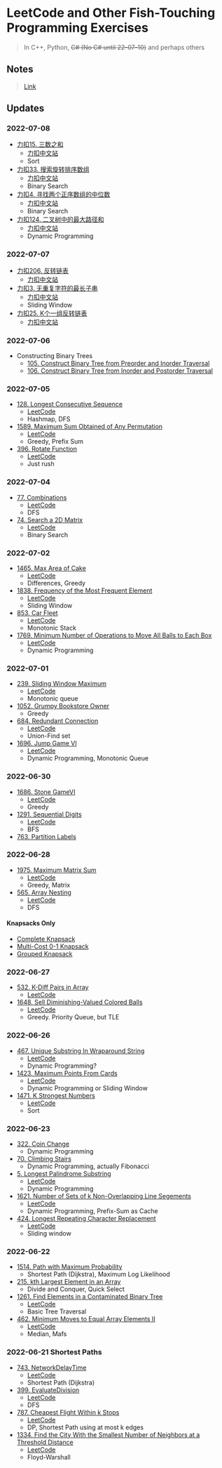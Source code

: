 # LeetCode and Other Fish-Touching Programming Exercises

> In C++, Python, ~~C# (No C# until 22-07-10)~~ and perhaps others

## Notes

> [Link](./Notes/README.md)

## Updates

### 2022-07-08

- [力扣15. 三数之和](./CN15.3Sum/3Sum.cpp)
  - [力扣中文站](https://leetcode.cn/problems/3sum/)
  - Sort
- [力扣33. 搜索旋转排序数组](./CN33.SearchInRotatedSortedArray/RotatedArrSearch.cpp)
  - [力扣中文站](https://leetcode.cn/problems/search-in-rotated-sorted-array/)
  - Binary Search
- [力扣4. 寻找两个正序数组的中位数](./CN4.MedianOfTwoSortedArrays/MedianOfTwoSortedArr.cpp)
  - [力扣中文站](https://leetcode.cn/problems/median-of-two-sorted-arrays/)
  - Binary Search
- [力扣124. 二叉树中的最大路径和](./CN124.BinaryTreeMaxSumPath/BinaryTreeMaxSumPath.cpp)
  - [力扣中文站](https://leetcode.cn/problems/binary-tree-maximum-path-sum/)
  - Dynamic Programming

### 2022-07-07

- [力扣206. 反转链表](./CN206.ReverseLinkedList/ReverseLinkedList.cpp)
  - [力扣中文站](https://leetcode.cn/problems/reverse-nodes-in-k-group/)
- [力扣3. 无重复字符的最长子串](./CN3.LongestSubstrWithoutRepeating/LongestSubstr.cpp)
  - [力扣中文站](https://leetcode.cn/problems/longest-substring-without-repeating-characters/)
  - Sliding Window
- [力扣25. K个一组反转链表](./CN25.ReverseNodesInKGroup/ReverseNodesK.cpp)
  - [力扣中文站](https://leetcode.cn/problems/reverse-nodes-in-k-group/)

### 2022-07-06

- Constructing Binary Trees
  - [105. Construct Binary Tree from Preorder and Inorder Traversal](./ConstructBinaryTree/105.PreorderAndInorder.cpp)
  - [106. Construct Binary Tree from Inorder and Postorder Traversal](./ConstructBinaryTree/106.PostorderAndInorder.cpp)

### 2022-07-05

- [128. Longest Consecutive Sequence](./128.LongestConsecutiveSequence/LongestConsecutiveSeq.cpp)
  - [LeetCode](https://leetcode.com/problems/longest-consecutive-sequence/)
  - Hashmap, DFS
- [1589. Maximum Sum Obtained of Any Permutation](./1589.MaximumSumPermutation/MaximumSumPermutation.cpp)
  - [LeetCode](https://leetcode.com/problems/maximum-sum-obtained-of-any-permutation/)
  - Greedy, Prefix Sum
- [396. Rotate Function](./396.RotateFunction/RotateFunction.cpp)
  - [LeetCode](https://leetcode.com/problems/rotate-function/)
  - Just rush

### 2022-07-04

- [77. Combinations](./77.Combinations/Combinations.cpp)
  - [LeetCode](https://leetcode.com/problems/combinations/)
  - DFS
- [74. Search a 2D Matrix](74.Search2DMatrix/Search2D.cpp)
  - [LeetCode](https://leetcode.com/problems/search-a-2d-matrix/)
  - Binary Search

### 2022-07-02

- [1465. Max Area of Cake](./1465.MaxAreaOfCake/MaxCake.cpp)
  - [LeetCode](https://leetcode.com/problems/maximum-area-of-a-piece-of-cake-after-horizontal-and-vertical-cuts/)
  - Differences, Greedy
- [1838. Frequency of the Most Frequent Element](./1838.FrequencyOfTheMostFrequentElement/Freq.cpp)
  - [LeetCode](https://leetcode.com/problems/frequency-of-the-most-frequent-element/)
  - Sliding Window
- [853. Car Fleet](./853.CarFleet/CarFleet.cpp)
  - [LeetCode](https://leetcode.com/problems/car-fleet/)
  - Monotonic Stack
- [1769. Minimum Number of Operations to Move All Balls to Each Box](1769.MoveBallsToOneBox/MoveBalls.cpp)
  - [LeetCode](https://leetcode.com/problems/minimum-number-of-operations-to-move-all-balls-to-each-box/)
  - Dynamic Programming

### 2022-07-01

- [239. Sliding Window Maximum](239.SlidingWindowMaximum/SlidingWindowMax.cpp)
  - [LeetCode](https://leetcode.com/problems/sliding-window-maximum/)
  - Monotonic queue
- [1052. Grumpy Bookstore Owner](./1052.%20GrumpyBookstoreOwner/GrumpyBookstore.cpp)
  - Greedy
- [684. Redundant Connection](./684.RedundantConnection/RedundantConnection.cpp)
  - [LeetCode](https://leetcode.com/problems/redundant-connection/)
  - Union-Find set
- [1696. Jump Game VI](./1696.JumpGameVI/JumpGame.cpp)
  - [LeetCode](https://leetcode.com/problems/jump-game-vi/)
  - Dynamic Programming, Monotonic Queue

### 2022-06-30

- [1686. Stone GameVI](1686.StoneGameVI/StoneGame.cpp)
  - [LeetCode](https://leetcode.com/problems/stone-game-vi/)
  - Greedy
- [1291. Sequential Digits](1291.SequentialDigits/SequentialDigits.cpp)
  - [LeetCode](https://leetcode.com/problems/sequential-digits/)
  - BFS
- [763. Partition Labels](./763.PartitionLabels/PartitionLabels.cpp)

### 2022-06-28

- [1975. Maximum Matrix Sum](1975.MaximumMatrixSum/MaximumMatrixSum.cpp)
  - [LeetCode](https://leetcode.com/problems/maximum-matrix-sum/)
  - Greedy, Matrix
- [565. Array Nesting](565.ArrayNesting/ArrayNesting.cpp)
  - [LeetCode](https://leetcode.com/problems/array-nesting/)
  - DFS

#### Knapsacks Only

- [Complete Knapsack](./Knapsacks/CompleteKnapsack.cpp)
- [Multi-Cost 0-1 Knapsack](./Knapsacks/MDKnapsack.cpp)
- [Grouped Knapsack](./Knapsacks/GroupedKnapsack.cpp)

### 2022-06-27

- [532. K-Diff Pairs in Array](./532.kDiffPairsInArray/kDiffPairs.cpp)
  - [LeetCode](https://leetcode.com/problems/k-diff-pairs-in-an-array/)
- [1648. Sell Diminishing-Valued Colored Balls](./1648.SellDiminishingValuedBalls/DiminishingValuedBalls.cpp)
  - [LeetCode](https://leetcode.com/problems/sell-diminishing-valued-colored-balls/)
  - Greedy. Priority Queue, but TLE

### 2022-06-26

- [467. Unique Substring In Wraparound String](467.UniqueSubstringsInWraparoundStr/UniqueSubstring.cpp)
  - [LeetCode](https://leetcode.com/problems/unique-substrings-in-wraparound-string/)
  - Dynamic Programming?
- [1423. Maximum Points From Cards](1423.MaximumPointsFromCards/MaximumPoints.cpp)
  - [LeetCode](https://leetcode.com/problems/the-k-strongest-values-in-an-array/)
  - Dynamic Programming or Sliding Window
- [1471. K Strongest Numbers](1471.kStrongestNumbers/kStrongestNumbers.cpp)
  - [LeetCode](https://leetcode.com/problems/the-k-strongest-values-in-an-array/)
  - Sort

### 2022-06-23

- [322. Coin Change](./322.CoinChange/CoinChange.cpp)
  - Dynamic Programming
- [70. Climbing Stairs](./70.ClimbingStairs/ClimbingStairs.cpp)
  - Dynamic Programming, actually Fibonacci
- [5. Longest Palindrome Substring](./5.LongestPalindromicString/LongestPalindromicStr.cpp)
  - [LeetCode](https://leetcode.com/problems/longest-palindromic-substring/)
  - Dynamic Programming
- [1621. Number of Sets of k Non-Overlapping Line Segements](./1621.kNonOverlappingLineSegs/kNonOverlappingLineSegs.cpp)
  - [LeetCode](https://leetcode.com/problems/number-of-sets-of-k-non-overlapping-line-segments/)
  - Dynamic Programming, Prefix-Sum as Cache
- [424. Longest Repeating Character Replacement](./424.LongestRepeatingCharacterReplacement/LongestRepeatingChar.cpp)
  - [LeetCode](https://leetcode.com/problems/longest-repeating-character-replacement/)
  - Sliding window

### 2022-06-22

- [1514. Path with Maximum Probability](./1514.PathWithMaxProbability/PathWithMaxProbability.cpp)
  - Shortest Path (Dijkstra), Maximum Log Likelihood
- [215. kth Largest Element in an Array](./215.kthLargestElement/kthLargestElement.cpp)
  - Divide and Conquer, Quick Select
- [1261. Find Elements in a Contaminated Binary Tree](./1261.ContaminatedBinaryTree/ContaminatedBinaryTree.cpp)
  - [LeetCode](https://leetcode.com/problems/find-elements-in-a-contaminated-binary-tree/)
  - Basic Tree Traversal
- [462. Minimum Moves to Equal Array Elements II](./462.MinimumMovesToEqualArray/EqualArray.cpp)
  - [LeetCode](https://leetcode.com/problems/minimum-moves-to-equal-array-elements-ii/)
  - Median, Mafs

### 2022-06-21 Shortest Paths

- [743. NetworkDelayTime](./743.NetworkDelayTime/NetworkDelayTime.cpp)
  - [LeetCode](https://leetcode.com/problems/network-delay-time/)
  - Shortest Path (Dijkstra)
- [399. EvaluateDivision](./399.EvaluateDivision/EvaluateDivision.cpp)
  - [LeetCode](https://leetcode.com/problems/evaluate-division/)
  - DFS
- [787. Cheapest Flight Within k Stops](./787.ShortestPathUsingKEdges/CheapestFlights.cpp)
  - [LeetCode](https://leetcode.com/problems/cheapest-flights-within-k-stops/)
  - DP, Shortest Path using at most k edges
- [1334. Find the City With the Smallest Number of Neighbors at a Threshold Distance](./1334.FindTheCity/FindTheCity.cpp)
  - [LeetCode](https://leetcode.com/problems/find-the-city-with-the-smallest-number-of-neighbors-at-a-threshold-distance/)
  - Floyd-Warshall
